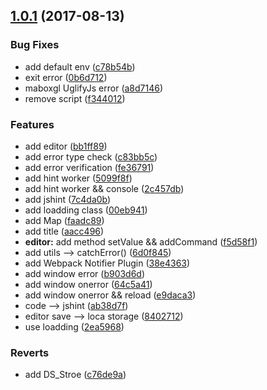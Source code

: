 <a name="1.0.1"></a>
## [1.0.1](https://github.com/gozeon/map-online-editing/compare/c78b54b...v1.0.1) (2017-08-13)


### Bug Fixes

* add default env ([c78b54b](https://github.com/gozeon/map-online-editing/commit/c78b54b))
* exit error ([0b6d712](https://github.com/gozeon/map-online-editing/commit/0b6d712))
* maboxgl UglifyJs error ([a8d7146](https://github.com/gozeon/map-online-editing/commit/a8d7146))
* remove script ([f344012](https://github.com/gozeon/map-online-editing/commit/f344012))


### Features

* add editor ([bb1ff89](https://github.com/gozeon/map-online-editing/commit/bb1ff89))
* add error type check ([c83bb5c](https://github.com/gozeon/map-online-editing/commit/c83bb5c))
* add error verification ([fe36791](https://github.com/gozeon/map-online-editing/commit/fe36791))
* add hint worker ([5099f8f](https://github.com/gozeon/map-online-editing/commit/5099f8f))
* add hint worker && console ([2c457db](https://github.com/gozeon/map-online-editing/commit/2c457db))
* add jshint ([7c4da0b](https://github.com/gozeon/map-online-editing/commit/7c4da0b))
* add loadding class ([00eb941](https://github.com/gozeon/map-online-editing/commit/00eb941))
* add Map ([faadc89](https://github.com/gozeon/map-online-editing/commit/faadc89))
* add title ([aacc496](https://github.com/gozeon/map-online-editing/commit/aacc496))
* **editor:** add method setValue && addCommand ([f5d58f1](https://github.com/gozeon/map-online-editing/commit/f5d58f1))
* add utils --> catchError() ([6d0f845](https://github.com/gozeon/map-online-editing/commit/6d0f845))
* add Webpack Notifier Plugin ([38e4363](https://github.com/gozeon/map-online-editing/commit/38e4363))
* add window error ([b903d6d](https://github.com/gozeon/map-online-editing/commit/b903d6d))
* add window onerror ([64c5a41](https://github.com/gozeon/map-online-editing/commit/64c5a41))
* add window onerror && reload ([e9daca3](https://github.com/gozeon/map-online-editing/commit/e9daca3))
* code --> jshint ([ab38d7f](https://github.com/gozeon/map-online-editing/commit/ab38d7f))
* editor save --> loca storage ([8402712](https://github.com/gozeon/map-online-editing/commit/8402712))
* use loadding ([2ea5968](https://github.com/gozeon/map-online-editing/commit/2ea5968))


### Reverts

* add DS_Stroe ([c76de9a](https://github.com/gozeon/map-online-editing/commit/c76de9a))



